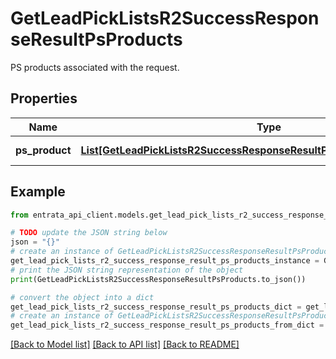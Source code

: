 # GetLeadPickListsR2SuccessResponseResultPsProducts

PS products associated with the request.

## Properties

Name | Type | Description | Notes
------------ | ------------- | ------------- | -------------
**ps_product** | [**List[GetLeadPickListsR2SuccessResponseResultPsProductsPsProductInner]**](GetLeadPickListsR2SuccessResponseResultPsProductsPsProductInner.md) | A list of PS products. | [optional] 

## Example

```python
from entrata_api_client.models.get_lead_pick_lists_r2_success_response_result_ps_products import GetLeadPickListsR2SuccessResponseResultPsProducts

# TODO update the JSON string below
json = "{}"
# create an instance of GetLeadPickListsR2SuccessResponseResultPsProducts from a JSON string
get_lead_pick_lists_r2_success_response_result_ps_products_instance = GetLeadPickListsR2SuccessResponseResultPsProducts.from_json(json)
# print the JSON string representation of the object
print(GetLeadPickListsR2SuccessResponseResultPsProducts.to_json())

# convert the object into a dict
get_lead_pick_lists_r2_success_response_result_ps_products_dict = get_lead_pick_lists_r2_success_response_result_ps_products_instance.to_dict()
# create an instance of GetLeadPickListsR2SuccessResponseResultPsProducts from a dict
get_lead_pick_lists_r2_success_response_result_ps_products_from_dict = GetLeadPickListsR2SuccessResponseResultPsProducts.from_dict(get_lead_pick_lists_r2_success_response_result_ps_products_dict)
```
[[Back to Model list]](../README.md#documentation-for-models) [[Back to API list]](../README.md#documentation-for-api-endpoints) [[Back to README]](../README.md)


